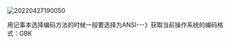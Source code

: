 ![20220427190050](https://xleixz.oss-cn-nanjing.aliyuncs.com/typora-img/20220427190050.png)

用记事本选择编码方法的时候一般要选择为ANSI---》获取当前操作系统的编码格式：GBK
